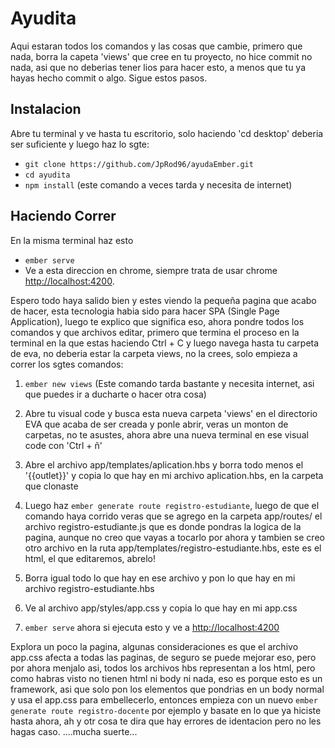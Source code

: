 # Ayudita

Aqui estaran todos los comandos y las cosas que cambie, primero que nada, borra la capeta 'views' que cree en tu proyecto, no hice commit no nada, asi que no deberias tener lios para hacer esto, a menos que tu ya hayas hecho commit o algo. Sigue estos pasos.

## Instalacion
Abre tu terminal y ve hasta tu escritorio, solo haciendo 'cd desktop' deberia ser suficiente y luego haz lo sgte:
* `git clone https://github.com/JpRod96/ayudaEmber.git`
* `cd ayudita`
* `npm install` (este comando a veces tarda y necesita de internet)

## Haciendo Correr
En la misma terminal haz esto
* `ember serve`
* Ve a esta direccion en chrome, siempre trata de usar chrome [http://localhost:4200](http://localhost:4200).

Espero todo haya salido bien y estes viendo la pequeña pagina que acabo de hacer, esta tecnologia habia sido para hacer SPA (Single Page Application), luego te explico que significa eso, ahora pondre todos los comandos y que archivos editar, primero que termina el proceso en la terminal en la que estas haciendo Ctrl + C y luego navega hasta tu carpeta de eva, no deberia estar la carpeta views, no la crees, solo empieza a correr los sgtes comandos:

1. `ember new views` (Este comando tarda bastante y necesita internet, asi que puedes ir a ducharte o hacer otra cosa)

2. Abre tu visual code y busca esta nueva carpeta 'views' en el directorio EVA que acaba de ser creada y ponle abrir, veras un monton de carpetas, no te asustes, ahora abre una nueva terminal en ese visual code con 'Ctrl + ñ'

3. Abre el archivo app/templates/aplication.hbs y borra todo menos el '{{outlet}}' y copia lo que hay en mi archivo aplication.hbs, en la carpeta que clonaste

4. Luego haz `ember generate route registro-estudiante`, luego de que el comando haya corrido veras que se agrego en la carpeta app/routes/ el archivo registro-estudiante.js que es donde pondras la logica de la pagina, aunque no creo que vayas a tocarlo por ahora y tambien se creo otro archivo en la ruta app/templates/registro-estudiante.hbs, este es el html, el que editaremos, abrelo!

5. Borra igual todo lo que hay en ese archivo y pon lo que hay en mi archivo registro-estudiante.hbs

6. Ve al archivo app/styles/app.css y copia lo que hay en mi app.css

7.  `ember serve` ahora si ejecuta esto y ve a [http://localhost:4200](http://localhost:4200) 

Explora un poco la pagina, algunas consideraciones es que el archivo app.css afecta a todas las paginas, de seguro se puede mejorar eso, pero por ahora menjalo asi, todos los archivos hbs representan a los html, pero como habras visto no tienen html ni body ni nada, eso es porque esto es un framework, asi que solo pon los elementos que pondrias en un body normal y usa el app.css para embellecerlo, entonces empieza con un nuevo `ember generate route registro-docente` por ejemplo y basate en lo que ya hiciste hasta ahora, ah y otr cosa te dira que hay errores de identacion pero no les hagas caso.
....mucha suerte...